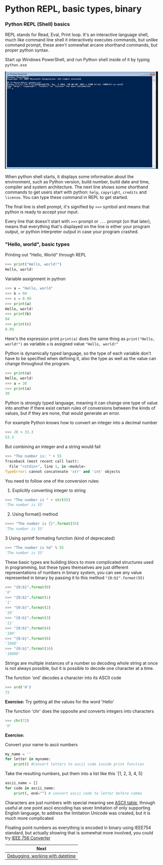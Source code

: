 Python REPL, basic types, binary
======


### Python REPL (Shell) basics

REPL stands for Read, Eval, Print loop. It's an interactive language shell, much like command line shell it interactively executes commands, but unlike command prompt, these aren't somewhat arcane shorthand commands, but proper python syntax.

Start up Windows PowerShell, and run Python shell inside of it by typing `python.exe`

![Python REPL](screenshots/0001_python_repl.png)

When python shell starts, it displays some information about the environment, such as Python version, build number, build date and time, compiler and system architecture. The next line shows some shorthand commands to get users start with python: `help`, `copyright`, `credits` and `license`. You can type these command in REPL to get started.

The final line is shell prompt, it's signified by `>>>` symbol and means that python is ready to accept your input.

Every line that doesn't start with `>>>` prompt or `...` prompt (on that later), means that everything that's displayed on the line is either your program output, or python interpreter output in case your program crashed.

### "Hello, world", basic types


Printing out "Hello, World" through REPL


```python
>>> print("Hello, world!")
Hello, world!
```


Variable assignment in python

```python
>>> a = "Hello, world"
>>> b = 94
>>> c = 0.99
>>> print(a)
Hello, world!
>>> print(b)
94
>>> print(c)
0.99

```

Here's the expression print `print(a)` does the same thing as `print("Hello, world!")` as variable `a` is assigned value `"Hello, world!"`

Python is dynamically typed language, so the type of each variable don't have to be specified when defining it, also the type as well as the value can change throughout the program.


```python
>>> print(a)
Hello, world!
>>> a = 30
>>> print(a)
30
```

Python is strongly typed language, meaning it can change one type of value into another if there exist certain rules of conversions between the kinds of values, but if they are none, that would generate an error.

For example Python knows how to convert an integer into a decimal number

```python
>>> 20 + 33.3
53.3
```

But combining an integer and a string  would fail

```python
>>> "The number is: " + 55
Traceback (most recent call last):
  File "<stdin>", line 1, in <module>
TypeError: cannot concatenate 'str' and 'int' objects
```

You need to follow one of the conversion rules:

1. Explicitly converting integer to string

```python
>>> "The number is " + str(55)
'The number is 55'
```

2. Using format() method

```python
>>>> "The number is {}".format(55)
'The number is 55'
```


3 Using sprintf formating function (kind of deprecated)

```python
>>> "The number is %d" % 55
'The number is 55'
```

These basic types are building blocs to more complicated structures used in programming, but these types themselves are just different representations of numbers in binary system, you can see any value represented in binary by passing it to this method `"{0:b}".format(55)`

```python
>>> "{0:b}".format(0)
'0'
>>> "{0:b}".format(1)
'1'
>>> "{0:b}".format(2)
'10'
>>> "{0:b}".format(3)
'11'
>>> "{0:b}".format(4)
'100'
>>> "{0:b}".format(8)
'1000'
>>> "{0:b}".format(16)
'10000'
```

Strings are multiple instances of a number so decoding whole string at once is not always possible, but it is possible to decode one character at a time.

The function 'ord' decodes a character into its ASCII code

```python
>>> ord('H')
72
```

**Exercise:** Try getting all the values for the word 'Hello'

The function 'chr' does the opposite and converts integers into characters

```python
>>> chr(72)
'H'
```

**Exercise:**

Convert your name to ascii numbers

```python
my_name = ''
for letter in myname:
    print() #Convert letters to ascii code inside print function
```

Take the resulting numbers, put them into a  list like this `[1, 2, 3, 4, 5]

```python
ascii_name = []
for code in ascii_name:
    print(, end="") # convert ascii code to letter before comma
```

Characters are just numbers with special meaning see [ASCII table](https://en.wikipedia.org/wiki/ASCII#ASCII_printable_code_chart), through useful at one point ascii encoding has sever limitation of only supporting English language, to address the limitation Unicode was created, but it is much more complicated

Floating point numbers as everything is encoded in binary using IEEE754 standard, but actually showing that is somewhat more involved, you could try [IEEE 756 Converter](http://www.h-schmidt.net/FloatConverter/IEEE754.html)

|Next|
|--------|
|[Debugging, working with datetime](0002_debugging_datetime_classes_strings.md)|

